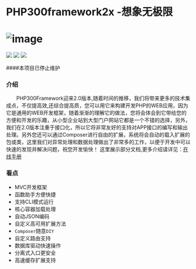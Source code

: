 PHP300framework2x -想象无极限
====
![image](https://github.com/xcg340122/PHP300Framework2x/blob/master/Framework/Library/Process/Tpl/php300.jpg)
===
[![](https://img.shields.io/badge/version-2.0-green.svg)](http://framework.php300.cn)
[![](https://img.shields.io/badge/composer-2.0-brightgreen.svg)](https://packagist.org/packages/php300/framework)
[![](https://img.shields.io/badge/group-480-brightgreen.svg)](https://jq.qq.com/?_wv=1027&k=5exsSYT)

####本项目已停止维护

### 介绍
&emsp;&emsp;PHP300Framework迎来2.0版本,随着时间的推移，我们将带来更多的技术集成点，不仅提高效,还综合提高质，您可以用它来构建开发PHP的WEB应用，因为它是通用的WEB开发框架，随着渐渐的理解它的做法，您将会体会到它带给您的方便和开发的乐趣，从小型企业站到大型门户网站它都是一个不错的选择，另外，我们在2.0版本注重于接口化，所以它将非常友好的支持对APP接口的编写和输出处理。另外您还可以通过Composer进行自由的扩展，系统将会自动的载入扩展的包或类，这里我们对异常处理和数据处理做出了非常多的工作，以便于开发中可以快速的发现并解决问题，祝您开发愉快！
这里展示部分文档,更多介绍请详见：[在线手册](https://www.kancloud.cn/fold/php300_2/content)

### 看点
* MVC开发框架
* 函数助手方便快捷
* 支持CLI模式运行
* 核心容器加载处理
* 自动JSON编码
* 自定义高可用扩展方法
* `Composer`随意`DIY`
* 自定义路由支持
* 数据库驱动快速操作
* 分离式入口更安全
* 高速缓存扩展支持
